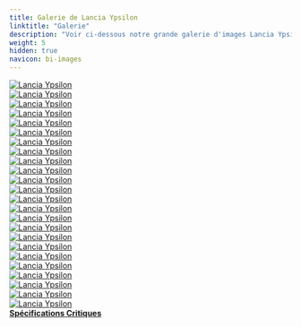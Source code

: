 ```yaml
---
title: Galerie de Lancia Ypsilon
linktitle: "Galerie"
description: "Voir ci-dessous notre grande galerie d'images Lancia Ypsilon. Cliquez sur les images pour des versions haute résolution."
weight: 5
hidden: true
navicon: bi-images
---
```

<!-- markdownlint-disable MD033 -->
<div class="row" id ="my-gallery">
	<div class="pswp-grid-item col-6 col-md-4">
		<a href="https://media.evkx.net/multimedia/models/lancia/ypsilon/ypsilon/camera_1.jpg"
data-pswp-src="https://media.evkx.net/multimedia/models/lancia/ypsilon/ypsilon/camera_1.jpg"
data-pswp-width="3000"
data-pswp-height="2017" 
target="_blank">
			<img src="https://media.evkx.net/multimedia/models/lancia/ypsilon/ypsilon/camera_1_xst.jpg" alt="Lancia Ypsilon" class="img-fluid " />
		</a>
	</div>
	<div class="pswp-grid-item col-6 col-md-4">
		<a href="https://media.evkx.net/multimedia/models/lancia/ypsilon/ypsilon/charging_1.jpg"
data-pswp-src="https://media.evkx.net/multimedia/models/lancia/ypsilon/ypsilon/charging_1.jpg"
data-pswp-width="3000"
data-pswp-height="2250" 
target="_blank">
			<img src="https://media.evkx.net/multimedia/models/lancia/ypsilon/ypsilon/charging_1_xst.jpg" alt="Lancia Ypsilon" class="img-fluid " />
		</a>
	</div>
	<div class="pswp-grid-item col-6 col-md-4">
		<a href="https://media.evkx.net/multimedia/models/lancia/ypsilon/ypsilon/details_1.jpeg"
data-pswp-src="https://media.evkx.net/multimedia/models/lancia/ypsilon/ypsilon/details_1.jpeg"
data-pswp-width="3000"
data-pswp-height="1688" 
target="_blank">
			<img src="https://media.evkx.net/multimedia/models/lancia/ypsilon/ypsilon/details_1_xst.jpeg" alt="Lancia Ypsilon" class="img-fluid " />
		</a>
	</div>
	<div class="pswp-grid-item col-6 col-md-4">
		<a href="https://media.evkx.net/multimedia/models/lancia/ypsilon/ypsilon/details_2.jpeg"
data-pswp-src="https://media.evkx.net/multimedia/models/lancia/ypsilon/ypsilon/details_2.jpeg"
data-pswp-width="3000"
data-pswp-height="1688" 
target="_blank">
			<img src="https://media.evkx.net/multimedia/models/lancia/ypsilon/ypsilon/details_2_xst.jpeg" alt="Lancia Ypsilon" class="img-fluid " />
		</a>
	</div>
	<div class="pswp-grid-item col-6 col-md-4">
		<a href="https://media.evkx.net/multimedia/models/lancia/ypsilon/ypsilon/details_3.jpeg"
data-pswp-src="https://media.evkx.net/multimedia/models/lancia/ypsilon/ypsilon/details_3.jpeg"
data-pswp-width="3000"
data-pswp-height="1688" 
target="_blank">
			<img src="https://media.evkx.net/multimedia/models/lancia/ypsilon/ypsilon/details_3_xst.jpeg" alt="Lancia Ypsilon" class="img-fluid " />
		</a>
	</div>
	<div class="pswp-grid-item col-6 col-md-4">
		<a href="https://media.evkx.net/multimedia/models/lancia/ypsilon/ypsilon/details_4.jpg"
data-pswp-src="https://media.evkx.net/multimedia/models/lancia/ypsilon/ypsilon/details_4.jpg"
data-pswp-width="3000"
data-pswp-height="2250" 
target="_blank">
			<img src="https://media.evkx.net/multimedia/models/lancia/ypsilon/ypsilon/details_4_xst.jpg" alt="Lancia Ypsilon" class="img-fluid " />
		</a>
	</div>
	<div class="pswp-grid-item col-6 col-md-4">
		<a href="https://media.evkx.net/multimedia/models/lancia/ypsilon/ypsilon/exterior_1.jpg"
data-pswp-src="https://media.evkx.net/multimedia/models/lancia/ypsilon/ypsilon/exterior_1.jpg"
data-pswp-width="3000"
data-pswp-height="1688" 
target="_blank">
			<img src="https://media.evkx.net/multimedia/models/lancia/ypsilon/ypsilon/exterior_1_xst.jpg" alt="Lancia Ypsilon" class="img-fluid " />
		</a>
	</div>
	<div class="pswp-grid-item col-6 col-md-4">
		<a href="https://media.evkx.net/multimedia/models/lancia/ypsilon/ypsilon/exterior_2.jpg"
data-pswp-src="https://media.evkx.net/multimedia/models/lancia/ypsilon/ypsilon/exterior_2.jpg"
data-pswp-width="3000"
data-pswp-height="1688" 
target="_blank">
			<img src="https://media.evkx.net/multimedia/models/lancia/ypsilon/ypsilon/exterior_2_xst.jpg" alt="Lancia Ypsilon" class="img-fluid " />
		</a>
	</div>
	<div class="pswp-grid-item col-6 col-md-4">
		<a href="https://media.evkx.net/multimedia/models/lancia/ypsilon/ypsilon/exterior_3.jpg"
data-pswp-src="https://media.evkx.net/multimedia/models/lancia/ypsilon/ypsilon/exterior_3.jpg"
data-pswp-width="3000"
data-pswp-height="1688" 
target="_blank">
			<img src="https://media.evkx.net/multimedia/models/lancia/ypsilon/ypsilon/exterior_3_xst.jpg" alt="Lancia Ypsilon" class="img-fluid " />
		</a>
	</div>
	<div class="pswp-grid-item col-6 col-md-4">
		<a href="https://media.evkx.net/multimedia/models/lancia/ypsilon/ypsilon/exterior_4.jpg"
data-pswp-src="https://media.evkx.net/multimedia/models/lancia/ypsilon/ypsilon/exterior_4.jpg"
data-pswp-width="3000"
data-pswp-height="1688" 
target="_blank">
			<img src="https://media.evkx.net/multimedia/models/lancia/ypsilon/ypsilon/exterior_4_xst.jpg" alt="Lancia Ypsilon" class="img-fluid " />
		</a>
	</div>
	<div class="pswp-grid-item col-6 col-md-4">
		<a href="https://media.evkx.net/multimedia/models/lancia/ypsilon/ypsilon/exterior_5.jpg"
data-pswp-src="https://media.evkx.net/multimedia/models/lancia/ypsilon/ypsilon/exterior_5.jpg"
data-pswp-width="3000"
data-pswp-height="1688" 
target="_blank">
			<img src="https://media.evkx.net/multimedia/models/lancia/ypsilon/ypsilon/exterior_5_xst.jpg" alt="Lancia Ypsilon" class="img-fluid " />
		</a>
	</div>
	<div class="pswp-grid-item col-6 col-md-4">
		<a href="https://media.evkx.net/multimedia/models/lancia/ypsilon/ypsilon/exterior_6.jpg"
data-pswp-src="https://media.evkx.net/multimedia/models/lancia/ypsilon/ypsilon/exterior_6.jpg"
data-pswp-width="3000"
data-pswp-height="1688" 
target="_blank">
			<img src="https://media.evkx.net/multimedia/models/lancia/ypsilon/ypsilon/exterior_6_xst.jpg" alt="Lancia Ypsilon" class="img-fluid " />
		</a>
	</div>
	<div class="pswp-grid-item col-6 col-md-4">
		<a href="https://media.evkx.net/multimedia/models/lancia/ypsilon/ypsilon/frontseats_1.jpg"
data-pswp-src="https://media.evkx.net/multimedia/models/lancia/ypsilon/ypsilon/frontseats_1.jpg"
data-pswp-width="3000"
data-pswp-height="1688" 
target="_blank">
			<img src="https://media.evkx.net/multimedia/models/lancia/ypsilon/ypsilon/frontseats_1_xst.jpg" alt="Lancia Ypsilon" class="img-fluid " />
		</a>
	</div>
	<div class="pswp-grid-item col-6 col-md-4">
		<a href="https://media.evkx.net/multimedia/models/lancia/ypsilon/ypsilon/frontseats_2.jpg"
data-pswp-src="https://media.evkx.net/multimedia/models/lancia/ypsilon/ypsilon/frontseats_2.jpg"
data-pswp-width="3000"
data-pswp-height="1688" 
target="_blank">
			<img src="https://media.evkx.net/multimedia/models/lancia/ypsilon/ypsilon/frontseats_2_xst.jpg" alt="Lancia Ypsilon" class="img-fluid " />
		</a>
	</div>
	<div class="pswp-grid-item col-6 col-md-4">
		<a href="https://media.evkx.net/multimedia/models/lancia/ypsilon/ypsilon/interior_2.jpg"
data-pswp-src="https://media.evkx.net/multimedia/models/lancia/ypsilon/ypsilon/interior_2.jpg"
data-pswp-width="3000"
data-pswp-height="2250" 
target="_blank">
			<img src="https://media.evkx.net/multimedia/models/lancia/ypsilon/ypsilon/interior_2_xst.jpg" alt="Lancia Ypsilon" class="img-fluid " />
		</a>
	</div>
	<div class="pswp-grid-item col-6 col-md-4">
		<a href="https://media.evkx.net/multimedia/models/lancia/ypsilon/ypsilon/interior_3.jpg"
data-pswp-src="https://media.evkx.net/multimedia/models/lancia/ypsilon/ypsilon/interior_3.jpg"
data-pswp-width="3000"
data-pswp-height="2250" 
target="_blank">
			<img src="https://media.evkx.net/multimedia/models/lancia/ypsilon/ypsilon/interior_3_xst.jpg" alt="Lancia Ypsilon" class="img-fluid " />
		</a>
	</div>
	<div class="pswp-grid-item col-6 col-md-4">
		<a href="https://media.evkx.net/multimedia/models/lancia/ypsilon/ypsilon/main_1.jpg"
data-pswp-src="https://media.evkx.net/multimedia/models/lancia/ypsilon/ypsilon/main_1.jpg"
data-pswp-width="3000"
data-pswp-height="1688" 
target="_blank">
			<img src="https://media.evkx.net/multimedia/models/lancia/ypsilon/ypsilon/main_1_xst.jpg" alt="Lancia Ypsilon" class="img-fluid " />
		</a>
	</div>
	<div class="pswp-grid-item col-6 col-md-4">
		<a href="https://media.evkx.net/multimedia/models/lancia/ypsilon/ypsilon/rearlights_1.jpeg"
data-pswp-src="https://media.evkx.net/multimedia/models/lancia/ypsilon/ypsilon/rearlights_1.jpeg"
data-pswp-width="3000"
data-pswp-height="1688" 
target="_blank">
			<img src="https://media.evkx.net/multimedia/models/lancia/ypsilon/ypsilon/rearlights_1_xst.jpeg" alt="Lancia Ypsilon" class="img-fluid " />
		</a>
	</div>
	<div class="pswp-grid-item col-6 col-md-4">
		<a href="https://media.evkx.net/multimedia/models/lancia/ypsilon/ypsilon/screens_1.jpg"
data-pswp-src="https://media.evkx.net/multimedia/models/lancia/ypsilon/ypsilon/screens_1.jpg"
data-pswp-width="3000"
data-pswp-height="1688" 
target="_blank">
			<img src="https://media.evkx.net/multimedia/models/lancia/ypsilon/ypsilon/screens_1_xst.jpg" alt="Lancia Ypsilon" class="img-fluid " />
		</a>
	</div>
	<div class="pswp-grid-item col-6 col-md-4">
		<a href="https://media.evkx.net/multimedia/models/lancia/ypsilon/ypsilon/screens_2.png"
data-pswp-src="https://media.evkx.net/multimedia/models/lancia/ypsilon/ypsilon/screens_2.png"
data-pswp-width="3000"
data-pswp-height="1688" 
target="_blank">
			<img src="https://media.evkx.net/multimedia/models/lancia/ypsilon/ypsilon/screens_2_xst.png" alt="Lancia Ypsilon" class="img-fluid " />
		</a>
	</div>
	<div class="pswp-grid-item col-6 col-md-4">
		<a href="https://media.evkx.net/multimedia/models/lancia/ypsilon/ypsilon/screens_3.jpg"
data-pswp-src="https://media.evkx.net/multimedia/models/lancia/ypsilon/ypsilon/screens_3.jpg"
data-pswp-width="3000"
data-pswp-height="2250" 
target="_blank">
			<img src="https://media.evkx.net/multimedia/models/lancia/ypsilon/ypsilon/screens_3_xst.jpg" alt="Lancia Ypsilon" class="img-fluid " />
		</a>
	</div>
	<div class="pswp-grid-item col-6 col-md-4">
		<a href="https://media.evkx.net/multimedia/models/lancia/ypsilon/ypsilon/screens_4.jpg"
data-pswp-src="https://media.evkx.net/multimedia/models/lancia/ypsilon/ypsilon/screens_4.jpg"
data-pswp-width="3000"
data-pswp-height="2249" 
target="_blank">
			<img src="https://media.evkx.net/multimedia/models/lancia/ypsilon/ypsilon/screens_4_xst.jpg" alt="Lancia Ypsilon" class="img-fluid " />
		</a>
	</div>
	<div class="pswp-grid-item col-6 col-md-4">
		<a href="https://media.evkx.net/multimedia/models/lancia/ypsilon/ypsilon/secondrowseats_1.jpg"
data-pswp-src="https://media.evkx.net/multimedia/models/lancia/ypsilon/ypsilon/secondrowseats_1.jpg"
data-pswp-width="3000"
data-pswp-height="2250" 
target="_blank">
			<img src="https://media.evkx.net/multimedia/models/lancia/ypsilon/ypsilon/secondrowseats_1_xst.jpg" alt="Lancia Ypsilon" class="img-fluid " />
		</a>
	</div>
	<div class="pswp-grid-item col-6 col-md-4">
		<a href="https://media.evkx.net/multimedia/models/lancia/ypsilon/ypsilon/trunk_1.jpg"
data-pswp-src="https://media.evkx.net/multimedia/models/lancia/ypsilon/ypsilon/trunk_1.jpg"
data-pswp-width="3000"
data-pswp-height="2250" 
target="_blank">
			<img src="https://media.evkx.net/multimedia/models/lancia/ypsilon/ypsilon/trunk_1_xst.jpg" alt="Lancia Ypsilon" class="img-fluid " />
		</a>
	</div>
</div>
<script type="module">
  import PhotoSwipeLightbox from '/js/photoswipe-lightbox.esm.js';
    const lightbox = new PhotoSwipeLightbox({
       gallery: '#my-gallery',
        children: 'a',
        pswpModule: () => import('/js/photoswipe.esm.js')
    });
lightbox.init();
</script>
<div class="mt-3 mb-3">
<a href="../specifications/" class="text-decoration-none text-black">
<strong><i class="bi-arrow-left"></i> Spécifications </strong>
</a>
<a href="../reviews/" class="text-decoration-none text-black float-end">
<strong>Critiques <i class="bi-arrow-right"></i></strong>
</a>
</div>
